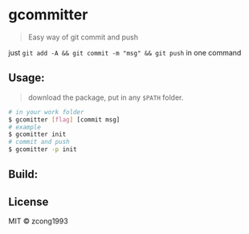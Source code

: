 # gcommitter

> Easy way of git commit and push

just `git add -A && git commit -m "msg" && git push` in one command

## Usage:
> download the package, put in any `$PATH` folder.
```bash
# in your work folder
$ gcomitter [flag] [commit msg]
# example
$ gcomitter init
# commit and push
$ gcomitter -p init
```

## Build:

## License

MIT &copy; zcong1993
